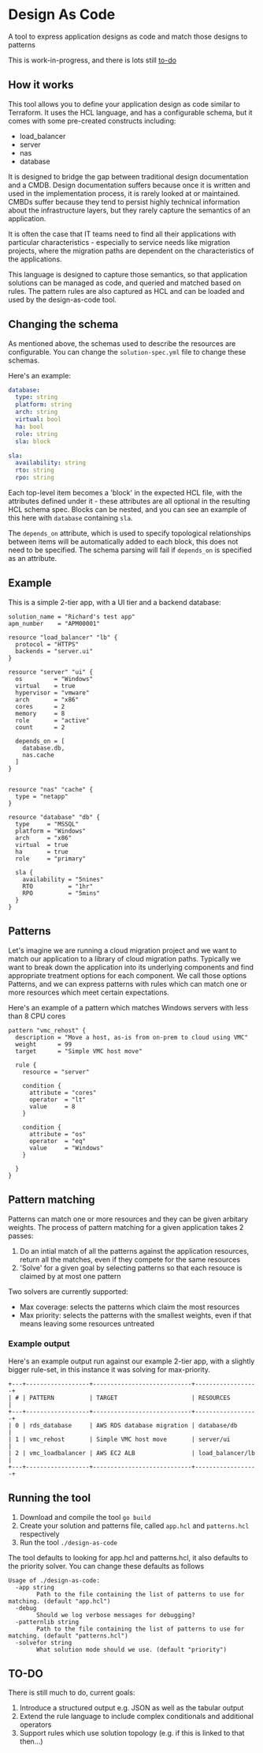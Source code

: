 # Design As Code
A tool to express application designs as code and match those designs to patterns

This is work-in-progress, and there is lots still [to-do](#to-do)

## How it works
This tool allows you to define your application design as code similar to Terraform.  It uses the HCL language, and has a configurable schema, but it comes with some pre-created constructs including:

* load_balancer
* server
* nas
* database

It is designed to bridge the gap between traditional design documentation and a CMDB.  Design documentation suffers because once it is written and used in the implementation process, it is rarely looked at or maintained.  CMBDs suffer because they tend to persist highly technical information about the infrastructure layers, but they rarely capture the semantics of an application.

It is often the case that IT teams need to find all their applications with particular characteristics - especially to service needs like migration projects, where the migration paths are dependent on the characteristics of the applications.

This language is designed to capture those semantics, so that application solutions can be managed as code, and queried and matched based on rules.  The pattern rules are also captured as HCL and can be loaded and used by the design-as-code tool.

## Changing the schema
As mentioned above, the schemas used to describe the resources are configurable.  You can change the `solution-spec.yml` file to change these schemas.

Here's an example:

```yml
database:
  type: string
  platform: string
  arch: string
  virtual: bool
  ha: bool
  role: string
  sla: block

sla:
  availability: string
  rto: string
  rpo: string
```

Each top-level item becomes a 'block' in the expected HCL file, with the attributes defined under it - these attributes are all optional in the resulting HCL schema spec.  Blocks can be nested, and you can see an example of this here with `database` containing `sla`.

The `depends_on` attribute, which is used to specify topological relationships between items will be automatically added to each block, this does not need to be specified.  The schema parsing will fail if `depends_on` is specified as an attribute.

## Example

This is a simple 2-tier app, with a UI tier and a backend database:

```hcl
solution_name = "Richard's test app"
apm_number    = "APM00001"

resource "load_balancer" "lb" {
  protocol = "HTTPS"
  backends = "server.ui"
}

resource "server" "ui" {
  os         = "Windows"
  virtual    = true
  hypervisor = "vmware"
  arch       = "x86"
  cores      = 2
  memory     = 8
  role       = "active"
  count      = 2

  depends_on = [
    database.db,
    nas.cache
  ]
}


resource "nas" "cache" {
  type = "netapp"
}

resource "database" "db" {
  type     = "MSSQL"
  platform = "Windows"
  arch     = "x86"
  virtual  = true
  ha       = true
  role     = "primary"

  sla {
    availability = "5nines"
    RTO          = "1hr"
    RPO          = "5mins"
  }
}
```

## Patterns

Let's imagine we are running a cloud migration project and we want to match our application to a library of cloud migration paths.  Typically we want to break down the application into its underlying components and find appropriate treatment options for each component.  We call those options Patterns, and we can express patterns with rules which can match one or more resources which meet certain expectations.

Here's an example of a pattern which matches Windows servers with less than 8 CPU cores

```hcl
pattern "vmc_rehost" {
  description = "Move a host, as-is from on-prem to cloud using VMC"
  weight      = 99
  target      = "Simple VMC host move"

  rule {
    resource = "server"
    
    condition {
      attribute = "cores"
      operator  = "lt"
      value     = 8
    }

    condition {
      attribute = "os"
      operator  = "eq"
      value     = "Windows"
    }

  }
}
```

## Pattern matching

Patterns can match one or more resources and they can be given arbitary weights.  The process of pattern matching for a given application takes 2 passes:

1) Do an intial match of all the patterns against the application resources, return all the matches, even if they compete for the same resources
2) 'Solve' for a given goal by selecting patterns so that each resouce is claimed by at most one pattern

Two solvers are currently supported:

* Max coverage: selects the patterns which claim the most resources
* Max priority: selects the patterns with the smallest weights, even if that means leaving some resources untreated

### Example output

Here's an example output run against our example 2-tier app, with a slightly bigger rule-set, in this instance it was solving for max-priority.

```
+---+------------------+----------------------------+------------------+
| # | PATTERN          | TARGET                     | RESOURCES        |
+---+------------------+----------------------------+------------------+
| 0 | rds_database     | AWS RDS database migration | database/db      |
| 1 | vmc_rehost       | Simple VMC host move       | server/ui        |
| 2 | vmc_loadbalancer | AWS EC2 ALB                | load_balancer/lb |
+---+------------------+----------------------------+------------------+
```

## Running the tool

1. Download and compile the tool `go build`
2. Create your solution and patterns file, called `app.hcl` and `patterns.hcl` respectively
3. Run the tool `./design-as-code`

The tool defaults to looking for app.hcl and patterns.hcl, it also defaults to the priority solver.  You can change these defaults as follows

```
Usage of ./design-as-code:
  -app string
        Path to the file containing the list of patterns to use for matching. (default "app.hcl")
  -debug
        Should we log verbose messages for debugging?
  -patternlib string
        Path to the file containing the list of patterns to use for matching. (default "patterns.hcl")
  -solvefor string
        What solution mode should we use. (default "priority")
```

## TO-DO

There is still much to do, current goals:

1. Introduce a structured output e.g. JSON as well as the tabular output
2. Extend the rule language to include complex conditionals and additional operators
3. Support rules which use solution topology (e.g. if this is linked to that then...)







